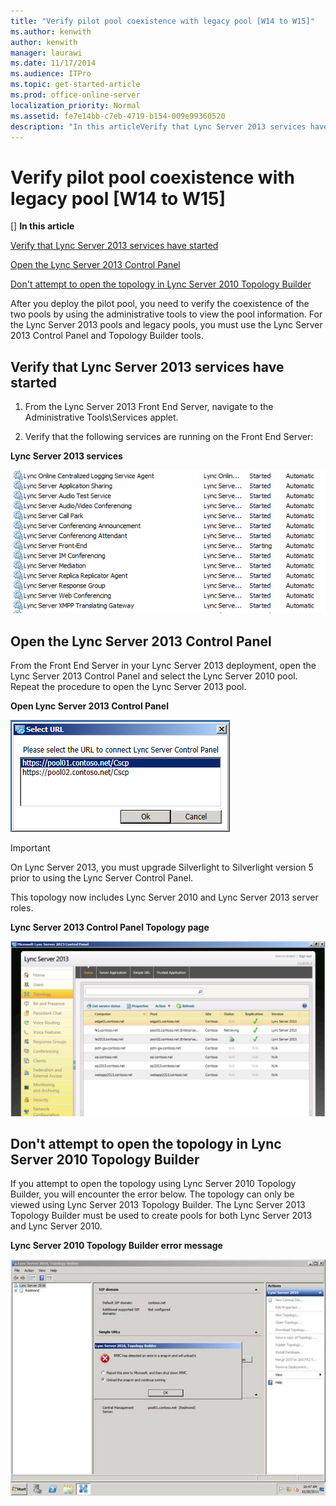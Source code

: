 ```yaml
---
title: "Verify pilot pool coexistence with legacy pool [W14 to W15]"
ms.author: kenwith
author: kenwith
manager: laurawi
ms.date: 11/17/2014
ms.audience: ITPro
ms.topic: get-started-article
ms.prod: office-online-server
localization_priority: Normal
ms.assetid: fe7e14bb-c7eb-4719-b154-009e99360520
description: "In this articleVerify that Lync Server 2013 services have startedOpen the Lync Server 2013 Control PanelDon't attempt to open the topology in Lync Server 2010 Topology Builder"
---
```


# Verify pilot pool coexistence with legacy pool [W14 to W15]
[]
 **In this article**
  
[Verify that Lync Server 2013 services have started](#sectionSection0)
  
[Open the Lync Server 2013 Control Panel](#sectionSection1)
  
[Don't attempt to open the topology in Lync Server 2010 Topology Builder](#sectionSection2)
  
After you deploy the pilot pool, you need to verify the coexistence of the two pools by using the administrative tools to view the pool information. For the Lync Server 2013 pools and legacy pools, you must use the Lync Server 2013 Control Panel and Topology Builder tools. 
  
## Verify that Lync Server 2013 services have started
<a name="sectionSection0"> </a>

1. From the Lync Server 2013 Front End Server, navigate to the Administrative Tools\Services applet.
    
2. Verify that the following services are running on the Front End Server:
    
**Lync Server 2013 services**

![List of Lync Server Services Started](../../media/Migration_LyncServer_from_LyncServer2010_ServicesStarted.png)
  
## Open the Lync Server 2013 Control Panel
<a name="sectionSection1"> </a>

From the Front End Server in your Lync Server 2013 deployment, open the Lync Server 2013 Control Panel and select the Lync Server 2010 pool. Repeat the procedure to open the Lync Server 2013 pool.
  
**Open Lync Server 2013 Control Panel**

![Select URL dialog box](../../media/Migration_LyncServer_from_LyncServer2010_CPanelOpenDialog.png)
  
> [!IMPORTANT]
> On Lync Server 2013, you must upgrade Silverlight to Silverlight version 5 prior to using the Lync Server Control Panel. 
  
This topology now includes Lync Server 2010 and Lync Server 2013 server roles. 
  
**Lync Server 2013 Control Panel Topology page**

![Lync Server Control Panel - Topology page](../../media/migration_lyncserver_config_w15_lcsp_topology.JPG)
  
## Don't attempt to open the topology in Lync Server 2010 Topology Builder
<a name="sectionSection2"> </a>

If you attempt to open the topology using Lync Server 2010 Topology Builder, you will encounter the error below. The topology can only be viewed using Lync Server 2013 Topology Builder. The Lync Server 2013 Topology Builder must be used to create pools for both Lync Server 2013 and Lync Server 2010.
  
**Lync Server 2010 Topology Builder error message**

![Lync Server Topology Builder MMC Snap Error](../../media/Migration_LyncServer_from_LyncServer2010_TopoBuilderErrorMsg.png)
  

